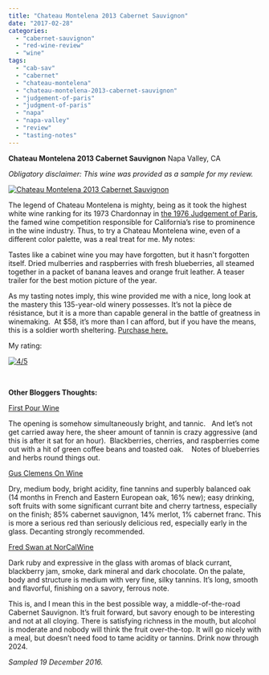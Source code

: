 ```yaml
---
title: "Chateau Montelena 2013 Cabernet Sauvignon"
date: "2017-02-28"
categories: 
  - "cabernet-sauvignon"
  - "red-wine-review"
  - "wine"
tags: 
  - "cab-sav"
  - "cabernet"
  - "chateau-montelena"
  - "chateau-montelena-2013-cabernet-sauvignon"
  - "judgement-of-paris"
  - "judgment-of-paris"
  - "napa"
  - "napa-valley"
  - "review"
  - "tasting-notes"
---
```


**Chateau Montelena 2013 Cabernet Sauvignon** Napa Valley, CA

_Obligatory disclaimer: This wine was provided as a sample for my review._

[![Chateau Montelena 2013 Cabernet Sauvignon](http://s3.amazonaws.com/thegourmez-wpmedia/2017/02/Chateau_Montelena-334x500.jpg)](http://s3.amazonaws.com/thegourmez-wpmedia/2017/02/Chateau_Montelena.jpg)

The legend of Chateau Montelena is mighty, being as it took the highest white wine ranking for its 1973 Chardonnay in [the 1976 Judgement of Paris](https://en.wikipedia.org/wiki/Judgment_of_Paris_(wine)), the famed wine competition responsible for California’s rise to prominence in the wine industry. Thus, to try a Chateau Montelena wine, even of a different color palette, was a real treat for me. My notes:

Tastes like a cabinet wine you may have forgotten, but it hasn't forgotten itself. Dried mulberries and raspberries with fresh blueberries, all steamed together in a packet of banana leaves and orange fruit leather. A teaser trailer for the best motion picture of the year.

As my tasting notes imply, this wine provided me with a nice, long look at the mastery this 135-year-old winery possesses. It’s not la pièce de résistance, but it is a more than capable general in the battle of greatness in winemaking.  At $58, it’s more than I can afford, but if you have the means, this is a soldier worth sheltering. [Purchase here.](http://montelena.com/shop/wines/2013-napa-valley-cabernet-sauvignon)

My rating:

[![4/5](http://s3.amazonaws.com/thegourmez-wpmedia/2010/11/rating_avocado11.gif)](http://s3.amazonaws.com/thegourmez-wpmedia/2010/11/rating_avocado11.gif)

 

**Other Bloggers Thoughts:** 

[First Pour Wine](http://www.firstpourwine.com/chateau-montelena-cabernet-sauvignon-2013/)

The opening is somehow simultaneously bright, and tannic.   And let’s not get carried away here, the sheer amount of tannin is crazy aggressive (and this is after it sat for an hour).  Blackberries, cherries, and raspberries come out with a hit of green coffee beans and toasted oak.    Notes of blueberries and herbs round things out.

[Gus Clemens On Wine](http://www.gusclemens.com/wine/?p=2983)

Dry, medium body, bright acidity, fine tannins and superbly balanced oak (14 months in French and Eastern European oak, 16% new); easy drinking, soft fruits with some significant currant bite and cherry tartness, especially on the finish; 85% cabernet sauvignon, 14% merlot, 1% cabernet franc. This is more a serious red than seriously delicious red, especially early in the glass. Decanting strongly recommended.

[Fred Swan at NorCalWine](http://www.fredswan.wine/2016/09/07/2013-chateau-montelena-cabernet-sauvignon-calistoga-napa-valley-92pts/)

Dark ruby and expressive in the glass with aromas of black currant, blackberry jam, smoke, dark mineral and dark chocolate. On the palate, body and structure is medium with very fine, silky tannins. It’s long, smooth and flavorful, finishing on a savory, ferrous note.

This is, and I mean this in the best possible way, a middle-of-the-road Cabernet Sauvignon. It’s fruit forward, but savory enough to be interesting and not at all cloying. There is satisfying richness in the mouth, but alcohol is moderate and nobody will think the fruit over-the-top. It will go nicely with a meal, but doesn’t need food to tame acidity or tannins. Drink now through 2024.

_Sampled 19 December 2016._
